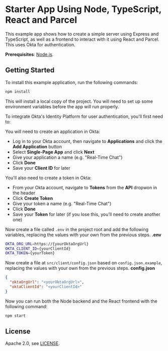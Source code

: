 # Starter App Using Node, TypeScript, React and Parcel

This example app shows how to create a simple server using Express and TypeScript, as well as a frontend to interact with it using React and Parcel. This uses Okta for authentication.

**Prerequisites**: [Node.js](https://nodejs.org/en/).

## Getting Started

To install this example application, run the following commands:

```bash
npm install
```

This will install a local copy of the project. You will need to set up some environment variables before the app will run properly.

To integrate Okta's Identity Platform for user authentication, you'll first need to:


You will need to create an application in Okta:
* Log in to your Okta account, then navigate to **Applications** and click the **Add Application** button
* Select **Single-Page App** and click **Next**
* Give your application a name (e.g. "Real-Time Chat")
* Click **Done**
* Save your **Client ID** for later

You'll also need to create a token in Okta:

* From your Okta account, navigate to **Tokens** from the **API** dropwon in the header
* Click **Create Token**
* Give your token a name (e.g. "Real-Time Chat")
* Click **Done**
* Save your **Token** for later (if you lose this, you'll need to create another one)

Now create a file called `.env` in the project root and add the following variables, replacing the values with your own from the previous steps.
**.env**
```bash
OKTA_ORG_URL=https://{yourOktaOrgUrl}
OKTA_CLIENT_ID={yourClientId}
OKTA_TOKEN={yourToken}
```

Now create a file at `src/client/config.json` based on `config.json.example`, replacing the values with your own from the previous steps.
**config.json**
```json
{
  "oktaOrgUrl": "<yourOktaOrgUrl>",
  "oktaClientId": "<yourClientId>"
}
```

Now you can run both the Node backend and the React frontend with the following command:

```bash
npm start
```

## License

Apache 2.0, see [LICENSE](LICENSE).

